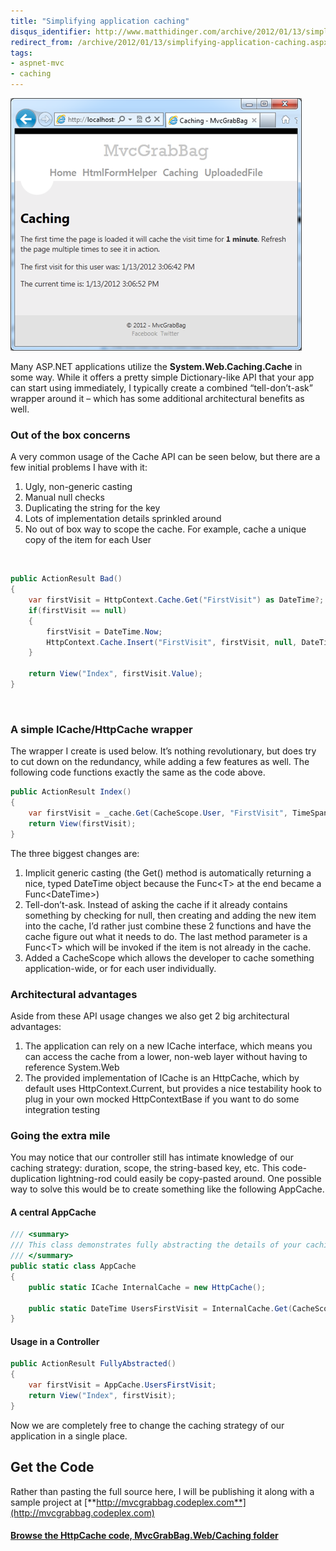 ```yaml
---
title: "Simplifying application caching"
disqus_identifier: http://www.matthidinger.com/archive/2012/01/13/simplifying-application-caching.aspx
redirect_from: /archive/2012/01/13/simplifying-application-caching.aspx/
tags: 
- aspnet-mvc
- caching
---
```

![](/images/subtext-content/www_matthidinger_com/Windows-Live-Writer/11fa22879ac6_B1E4/image_thumb%5B4%5D_thumb.png)

Many ASP.NET applications utilize the **System.Web.Caching.Cache** in some way. While it offers a pretty simple Dictionary-like API that your app can start using immediately, I typically create a combined “tell-don’t-ask” wrapper around it – which has some additional architectural benefits as well.

### Out of the box concerns

A very common usage of the Cache API can be seen below, but there are a few initial problems I have with it:

1.  Ugly, non-generic casting
2.  Manual null checks
3.  Duplicating the string for the key
4.  Lots of implementation details sprinkled around
5.  No out of box way to scope the cache. For example, cache a unique copy of the item for each User

 

```csharp
public ActionResult Bad()
{
    var firstVisit = HttpContext.Cache.Get("FirstVisit") as DateTime?;
    if(firstVisit == null)
    {
        firstVisit = DateTime.Now;
        HttpContext.Cache.Insert("FirstVisit", firstVisit, null, DateTime.Now.AddMinutes(1), TimeSpan.Zero);
    }

    return View("Index", firstVisit.Value);
}
```

 

### A simple ICache/HttpCache wrapper

The wrapper I create is used below. It’s nothing revolutionary, but does try to cut down on the redundancy, while adding a few features as well. The following code functions exactly the same as the code above.

```csharp
public ActionResult Index()
{
    var firstVisit = _cache.Get(CacheScope.User, "FirstVisit", TimeSpan.FromMinutes(1), () => DateTime.Now);
    return View(firstVisit);
}
```

The three biggest changes are:

1.  Implicit generic casting (the Get() method is automatically returning a nice, typed DateTime object because the Func&lt;T&gt; at the end became a Func&lt;DateTime&gt;)
2.  Tell-don’t-ask. Instead of asking the cache if it already contains something by checking for null, then creating and adding the new item into the cache, I’d rather just combine these 2 functions and have the cache figure out what it needs to do. The last method parameter is a Func&lt;T&gt; which will be invoked if the item is not already in the cache.
3.  Added a CacheScope which allows the developer to cache something application-wide, or for each user individually.

### Architectural advantages

Aside from these API usage changes we also get 2 big architectural advantages:

1.  The application can rely on a new ICache interface, which means you can access the cache from a lower, non-web layer without having to reference System.Web
2.  The provided implementation of ICache is an HttpCache, which by default uses HttpContext.Current, but provides a nice testability hook to plug in your own mocked HttpContextBase if you want to do some integration testing

### Going the extra mile

You may notice that our controller still has intimate knowledge of our caching strategy: duration, scope, the string-based key, etc. This code-duplication lightning-rod could easily be copy-pasted around. One possible way to solve this would be to create something like the following AppCache.

#### A central AppCache

```csharp
/// <summary>
/// This class demonstrates fully abstracting the details of your caching strategy and could serve as the single entry point for cached data
/// </summary>
public static class AppCache
{
    public static ICache InternalCache = new HttpCache();

    public static DateTime UsersFirstVisit = InternalCache.Get(CacheScope.User, "FirstVisit", TimeSpan.FromMinutes(1), () => DateTime.Now);
}
```

#### Usage in a Controller

```csharp
public ActionResult FullyAbstracted()
{
    var firstVisit = AppCache.UsersFirstVisit;
    return View("Index", firstVisit);
}
```

Now we are completely free to change the caching strategy of our application in a single place.

Get the Code
------------

Rather than pasting the full source here, I will be publishing it along with a sample project at [**http://mvcgrabbag.codeplex.com**](http://mvcgrabbag.codeplex.com)

#### [Browse the HttpCache code, MvcGrabBag.Web/Caching folder](http://mvcgrabbag.codeplex.com/SourceControl/changeset/view/2ea3da6732a6#MvcGrabBag.Web%2fCaching%2fHttpCache.cs)

 

